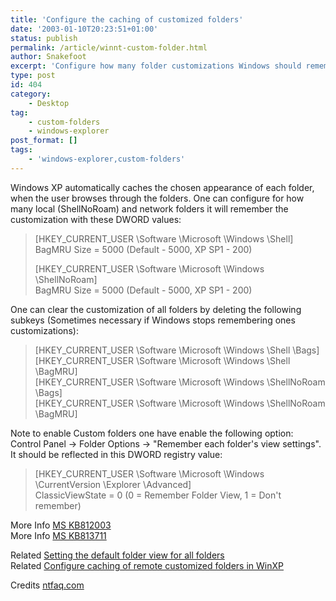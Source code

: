```yaml
---
title: 'Configure the caching of customized folders'
date: '2003-01-10T20:23:51+01:00'
status: publish
permalink: /article/winnt-custom-folder.html
author: Snakefoot
excerpt: 'Configure how many folder customizations Windows should remember.'
type: post
id: 404
category:
    - Desktop
tag:
    - custom-folders
    - windows-explorer
post_format: []
tags:
    - 'windows-explorer,custom-folders'
---
```

Windows XP automatically caches the chosen appearance of each folder, when the user browses through the folders. One can configure for how many local (ShellNoRoam) and network folders it will remember the customization with these DWORD values:

> \[HKEY\_CURRENT\_USER \\Software \\Microsoft \\Windows \\Shell\]  
>  BagMRU Size = 5000 (Default - 5000, XP SP1 - 200)  
>   
>  \[HKEY\_CURRENT\_USER \\Software \\Microsoft \\Windows \\ShellNoRoam\]  
>  BagMRU Size = 5000 (Default - 5000, XP SP1 - 200)

 One can clear the customization of all folders by deleting the following subkeys (Sometimes necessary if Windows stops remembering ones customizations):
> \[HKEY\_CURRENT\_USER \\Software \\Microsoft \\Windows \\Shell \\Bags\]  
> \[HKEY\_CURRENT\_USER \\Software \\Microsoft \\Windows \\Shell \\BagMRU\]  
> \[HKEY\_CURRENT\_USER \\Software \\Microsoft \\Windows \\ShellNoRoam \\Bags\]  
> \[HKEY\_CURRENT\_USER \\Software \\Microsoft \\Windows \\ShellNoRoam \\BagMRU\]

 Note to enable Custom folders one have enable the following option: Control Panel -&gt; Folder Options -&gt; "Remember each folder's view settings". It should be reflected in this DWORD registry value:
> \[HKEY\_CURRENT\_USER \\Software \\Microsoft \\Windows \\CurrentVersion \\Explorer \\Advanced\]  
>  ClassicViewState = 0 (0 = Remember Folder View, 1 = Don't remember)

 More Info [MS KB812003](http://support.microsoft.com/kb/812003 "How to modify your folder view settings or to customize a folder [Q812003]")  
 More Info [MS KB813711](http://support.microsoft.com/kb/813711 "Your view settings or customizations for a folder are lost or incorrect [Q813711]")  
  
 Related [Setting the default folder view for all folders](/article/winnt-default-folder-view.html)  
 Related [Configure caching of remote customized folders in WinXP](/article/winnt-custom-folder-cache.html)  
  
 Credits [ntfaq.com](http://ntfaq.com/)